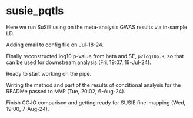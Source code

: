 # susie_pqtls
Here we run SuSiE using on the meta-analysis GWAS results via in-sample LD.

Adding email to config file on Jul-18-24. 

Finally reconstructed log10 p-value from beta and SE, `p2log10p.R`, so that can be used for downstream analysis (Fri, 19:07, 19-Jul-24).

Ready to start working on the pipe.

Writing the method and part of the results of conditional analysis for the READMe passed to MVP (Tue, 20:02, 6-Aug-24).

Finish COJO comparison and getting ready for SUSIE fine-mapping (Wed, 19:00, 7-Aug-24). 
